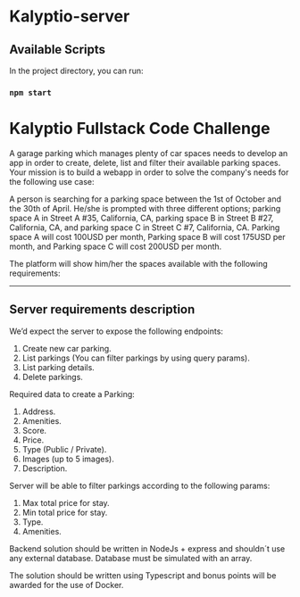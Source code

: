 ﻿# Kalyptio-server


## Available Scripts

In the project directory, you can run:

### `npm start`




# Kalyptio Fullstack Code Challenge

A garage parking which manages plenty of car spaces needs to develop an app in order to create, delete, list and filter their available parking spaces. Your mission is to build a webapp in order to solve the company's needs for the following use case:

A person is searching for a parking space between the 1st of October and the 30th of April. He/she is prompted with three different options; parking space A in Street A #35, California, CA, parking space B in Street B #27, California, CA, and parking space C in Street C #7, California, CA.
Parking space A will cost 100USD per month, Parking space B will cost 175USD per month, and Parking space C will cost 200USD per month.

The platform will show him/her the spaces available with the following requirements:


---
## Server requirements description

We’d expect the server to expose the following endpoints:

1. Create new car parking.
2. List parkings (You can filter parkings by using query params).
3. List parking details.
4. Delete parkings.

Required data to create a Parking: 

1. Address.
2. Amenities.
3. Score.
4. Price.
5. Type (Public / Private).
6. Images (up to 5 images).
7. Description.

Server will be able to filter parkings according to the following params:

1. Max total price for stay.
2. Min total price for stay.
3. Type.
4. Amenities.

Backend solution should be written in NodeJs + express and shouldn´t use any external database. Database must be simulated with an array.

The solution should be written using Typescript and bonus points will be awarded for the use of Docker.
